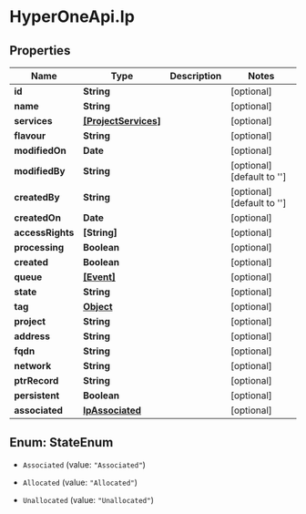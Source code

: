 # HyperOneApi.Ip

## Properties

Name | Type | Description | Notes
------------ | ------------- | ------------- | -------------
**id** | **String** |  | [optional] 
**name** | **String** |  | [optional] 
**services** | [**[ProjectServices]**](ProjectServices.md) |  | [optional] 
**flavour** | **String** |  | [optional] 
**modifiedOn** | **Date** |  | [optional] 
**modifiedBy** | **String** |  | [optional] [default to &#39;&#39;]
**createdBy** | **String** |  | [optional] [default to &#39;&#39;]
**createdOn** | **Date** |  | [optional] 
**accessRights** | **[String]** |  | [optional] 
**processing** | **Boolean** |  | [optional] 
**created** | **Boolean** |  | [optional] 
**queue** | [**[Event]**](Event.md) |  | [optional] 
**state** | **String** |  | [optional] 
**tag** | [**Object**](.md) |  | [optional] 
**project** | **String** |  | [optional] 
**address** | **String** |  | [optional] 
**fqdn** | **String** |  | [optional] 
**network** | **String** |  | [optional] 
**ptrRecord** | **String** |  | [optional] 
**persistent** | **Boolean** |  | [optional] 
**associated** | [**IpAssociated**](IpAssociated.md) |  | [optional] 



## Enum: StateEnum


* `Associated` (value: `"Associated"`)

* `Allocated` (value: `"Allocated"`)

* `Unallocated` (value: `"Unallocated"`)




